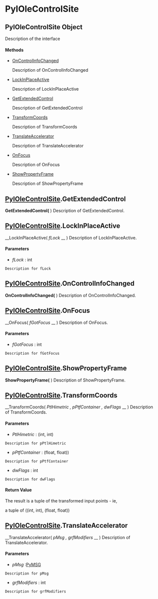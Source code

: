 # PyIOleControlSite

## PyIOleControlSite Object

Description of the interface

#### Methods


  - [OnControlInfoChanged](PyIOleControlSite.md#pyiolecontrolsiteoncontrolinfochanged)

    Description of OnControlInfoChanged&nbsp;

  - [LockInPlaceActive](PyIOleControlSite.md#pyiolecontrolsitelockinplaceactive)

    Description of LockInPlaceActive&nbsp;

  - [GetExtendedControl](PyIOleControlSite.md#pyiolecontrolsitegetextendedcontrol)

    Description of GetExtendedControl&nbsp;

  - [TransformCoords](PyIOleControlSite.md#pyiolecontrolsitetransformcoords)

    Description of TransformCoords&nbsp;

  - [TranslateAccelerator](PyIOleControlSite.md#pyiolecontrolsitetranslateaccelerator)

    Description of TranslateAccelerator&nbsp;

  - [OnFocus](PyIOleControlSite.md#pyiolecontrolsiteonfocus)

    Description of OnFocus&nbsp;

  - [ShowPropertyFrame](PyIOleControlSite.md#pyiolecontrolsiteshowpropertyframe)

    Description of ShowPropertyFrame&nbsp;

## [PyIOleControlSite](#pyiolecontrolsite).GetExtendedControl

 __GetExtendedControl(__ )
Description of GetExtendedControl.

## [PyIOleControlSite](#pyiolecontrolsite).LockInPlaceActive

 __LockInPlaceActive( *fLock* __ )
Description of LockInPlaceActive.

#### Parameters


  -  *fLock* : int

    Description for fLock

## [PyIOleControlSite](#pyiolecontrolsite).OnControlInfoChanged

 __OnControlInfoChanged(__ )
Description of OnControlInfoChanged.

## [PyIOleControlSite](#pyiolecontrolsite).OnFocus

 __OnFocus( *fGotFocus* __ )
Description of OnFocus.

#### Parameters


  -  *fGotFocus* : int

    Description for fGotFocus

## [PyIOleControlSite](#pyiolecontrolsite).ShowPropertyFrame

 __ShowPropertyFrame(__ )
Description of ShowPropertyFrame.

## [PyIOleControlSite](#pyiolecontrolsite).TransformCoords

 __TransformCoords( *PtlHimetric*  *, pPtfContainer*  *, dwFlags* __ )
Description of TransformCoords.

#### Parameters


  -  *PtlHimetric* : (int, int)

    Description for pPtlHimetric

  -  *pPtfContainer* : (float, float))

    Description for pPtfContainer

  -  *dwFlags* : int

    Description for dwFlags

#### Return Value
The result is a tuple of the transformed input points - ie, 

a tuple of ((int, int), (float, float))

## [PyIOleControlSite](#pyiolecontrolsite).TranslateAccelerator

 __TranslateAccelerator( *pMsg*  *, grfModifiers* __ )
Description of TranslateAccelerator.

#### Parameters


  -  *pMsg* :[PyMSG](#pymsg)

    Description for pMsg

  -  *grfModifiers* : int

    Description for grfModifiers